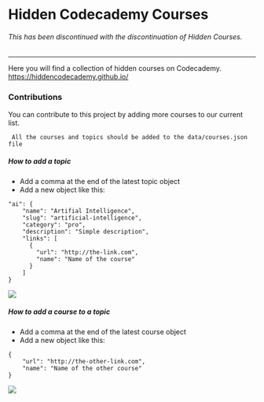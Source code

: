 # Hidden Codecademy Courses

###### *This has been discontinued with the discontinuation of Hidden Courses.*
----

Here you will find a collection of hidden courses on Codecademy.
https://hiddencodecademy.github.io/

### Contributions

You can contribute to this project by adding more courses to our current list.
```
 All the courses and topics should be added to the data/courses.json file
```

##### How to add a topic
- Add a comma at the end of the latest topic object
- Add a new object like this:
```
"ai": {
    "name": "Artifial Intelligence",
    "slug": "artificial-intelligence",
    "category": "pro",
    "description": "Simple description",
    "links": [
      {
        "url": "http://the-link.com",
        "name": "Name of the course"
      }
    ]
}
```

![](https://i.gyazo.com/fd1f89102b19dde05a3cd0b83abed655.gif)

##### How to add a course to a topic
- Add a comma at the end of the latest course object
- Add a new object like this:
```
{
    "url": "http://the-other-link.com",
    "name": "Name of the other course"
}
```

![](https://i.gyazo.com/e408696ccf53187400307e0fbcdea663.gif)


